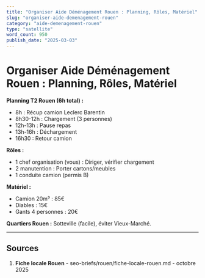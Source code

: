 ```yaml
---
title: "Organiser Aide Déménagement Rouen : Planning, Rôles, Matériel"
slug: "organiser-aide-demenagement-rouen"
category: "aide-demenagement-rouen"
type: "satellite"
word_count: 950
publish_date: "2025-03-03"
---
```


# Organiser Aide Déménagement Rouen : Planning, Rôles, Matériel

**Planning T2 Rouen (6h total) :**
- 8h : Récup camion Leclerc Barentin
- 8h30-12h : Chargement (3 personnes)
- 12h-13h : Pause repas
- 13h-16h : Déchargement
- 16h30 : Retour camion

**Rôles :**
- 1 chef organisation (vous) : Diriger, vérifier chargement
- 2 manutention : Porter cartons/meubles
- 1 conduite camion (permis B)

**Matériel :**
- Camion 20m³ : 85€
- Diables : 15€
- Gants 4 personnes : 20€

**Quartiers Rouen :** Sotteville (facile), éviter Vieux-Marché.

---

## Sources

1. **Fiche locale Rouen** - seo-briefs/rouen/fiche-locale-rouen.md - octobre 2025

